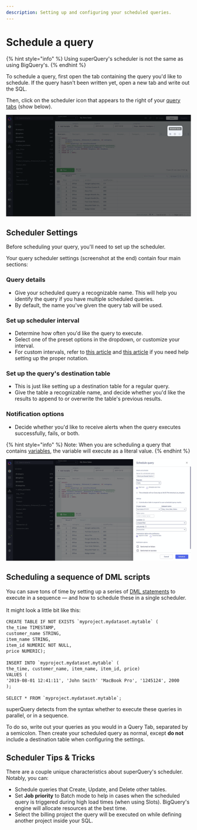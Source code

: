 ```yaml
---
description: Setting up and configuring your scheduled queries.
---
```


# Schedule a query

{% hint style="info" %}
Using superQuery's scheduler is not the same as using BigQuery's.&#x20;
{% endhint %}

To schedule a query, first open the tab containing the query you'd like to schedule. If the query hasn't been written yet, open a new tab and write out the SQL.

Then, click on the scheduler icon that appears to the right of your [query tabs](../superquery-editor/query-tabs.md) (show below).

![](<../.gitbook/assets/image (78).png>)

## Scheduler Settings

Before scheduling your query, you'll need to set up the scheduler.

Your query scheduler settings (screenshot at the end) contain four main sections:

### Query details&#x20;

* Give your scheduled query a recognizable name. This will help you identify the query if you have multiple scheduled queries.&#x20;
* By default, the name you've given the query tab will be used.&#x20;

### Set up scheduler interval &#x20;

* Determine how often you'd like the query to execute.&#x20;
* Select one of the preset options in the dropdown, or customize your interval.
* For custom intervals, refer to [this article](http://www.quartz-scheduler.org/documentation/quartz-2.3.0/tutorials/crontrigger.html) and [this article](https://www.freeformatter.com/cron-expression-generator-quartz.html) if you need help setting up the proper notation.&#x20;

### Set up the query's destination table&#x20;

* This is just like setting up a destination table for a regular query.&#x20;
* Give the table a recognizable name, and decide whether you'd like the results to append to or overwrite the table's previous results.

### Notification options   <a href="notification-options" id="notification-options"></a>

* Decide whether you'd like to receive alerts when the query executes successfully, fails, or both.

{% hint style="info" %}
Note: When you are scheduling a query that contains [variables](../superquery-editor/variables.md), the variable will execute as a literal value.
{% endhint %}

![](<../.gitbook/assets/image (79).png>)

## Scheduling a sequence of DML scripts

You can save tons of time by setting up a series of [DML statements](https://cloud.google.com/bigquery/docs/reference/standard-sql/dml-syntax) to execute in a sequence &mdash; and how to schedule these in a single scheduler.  \
\
It might look a little bit like this:

```
CREATE TABLE IF NOT EXISTS `myproject.mydataset.mytable` (
the_time TIMESTAMP,
customer_name STRING,
item_name STRING,
item_id NUMERIC NOT NULL,
price NUMERIC);

INSERT INTO `myproject.mydataset.mytable` (
the_time, customer_name, item_name, item_id, price)
VALUES (
'2019-08-01 12:41:11', 'John Smith' 'MacBook Pro', '1245124', 2000
);

SELECT * FROM `myproject.mydataset.mytable`;
```

superQuery detects from the syntax whether to execute these queries in parallel, or in a sequence.

To do so, write out your queries as you would in a Query Tab, separated by a semicolon. Then create your scheduled query as normal, except **do not** include a destination table when configuring the settings.

## Scheduler Tips & Tricks <a href="scheduler-tips--tricks" id="scheduler-tips--tricks"></a>

There are a couple unique characteristics about superQuery's scheduler. Notably, you can:

* Schedule queries that Create, Update, and Delete other tables.
* Set **Job priority** to Batch mode to help in cases when the scheduled query is triggered during high load times (when using Slots). BigQuery's engine will allocate resources at the best time.
* Select the billing project the query will be executed on while defining another project inside your SQL.
